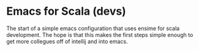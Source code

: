 # Emacs for Scala (devs)

The start of a simple emacs configuration that uses ensime for scala
development. The hope is that this makes the first steps simple enough
to get more collegues off of intellij and into emacs.
